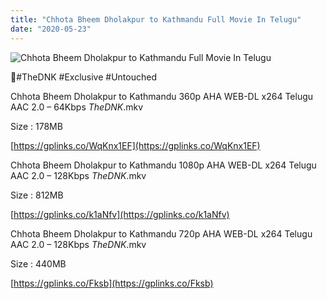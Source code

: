 ```yaml
---
title: "Chhota Bheem Dholakpur to Kathmandu Full Movie In Telugu"
date: "2020-05-23"
---
```


![Chhota Bheem Dholakpur to Kathmandu Full Movie In Telugu](https://snagfilms-a.akamaihd.net/38c1e2aa-64c1-41c3-8b5e-674247d490c8/images/2020/05/21/1590072046632_2watchdholakpurtokathmanduonline1920x1080_16x9Images.jpg "Chhota Bheem Dholakpur to Kathmandu Full Movie In Telugu")

🌟#TheDNK #Exclusive #Untouched

Chhota Bheem Dholakpur to Kathmandu 360p AHA WEB-DL x264 Telugu AAC 2.0 – 64Kbps _TheDNK_.mkv

Size : 178MB

[https://gplinks.co/WqKnx1EF](https://gplinks.co/WqKnx1EF)

Chhota Bheem Dholakpur to Kathmandu 1080p AHA WEB-DL x264 Telugu AAC 2.0 – 128Kbps _TheDNK_.mkv

Size : 812MB

[https://gplinks.co/k1aNfv](https://gplinks.co/k1aNfv)

Chhota Bheem Dholakpur to Kathmandu 720p AHA WEB-DL x264 Telugu AAC 2.0 – 128Kbps _TheDNK_.mkv

Size : 440MB

[https://gplinks.co/Fksb](https://gplinks.co/Fksb)
